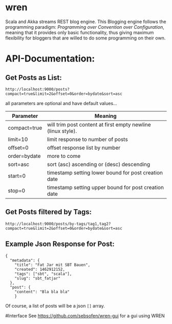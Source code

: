   
# wren
Scala and Akka streams REST blog engine. 
This Blogging engine follows the programming paradigm: *Programming over Convention over Configuration*, meaning
that it provides only basic functionality, thus giving maximum flexibility for bloggers that are willed to do some programming on their own.


# API-Documentation:

## Get Posts as List:

```
http://localhost:9000/posts?compact=true&limit=2&offset=0&order=bydate&sort=asc
```

all parameters are optional and have default values...

| Parameter  | Meaning |
| ------------- | ------------- |
| compact=true  | will trim post content at first empty newline (linux style).  |
| limit=10  | limit response to number of posts |
| offset=0 | offset response list by number |
| order=bydate | more to come |
| sort=asc | sort (asc) ascending or (desc) descending | 
| start=0 | timestamp setting lower bound for post creation date |
| stop=0 | timestamp setting upper bound for post creation date |


## Get Posts filtered by Tags:

```
http://localhost:9000/posts/by-tags/tag1,tag2?compact=true&limit=2&offset=0&order=bydate&sort=asc
```


## Example Json Response for Post:

```
{
  "metadata": {
    "title": "Fat Jar mit SBT Bauen",
    "created": 1462912152,
    "tags": ["sbt", "scala"],
    "slug": "sbt_fatjar"
  },
  "post": {
    "content": "Bla bla bla"
    }
```

Of course, a list of posts will be a json ```[]``` array.

#Interface
See  https://github.com/sebsofen/wren-gui for a gui using WREN
